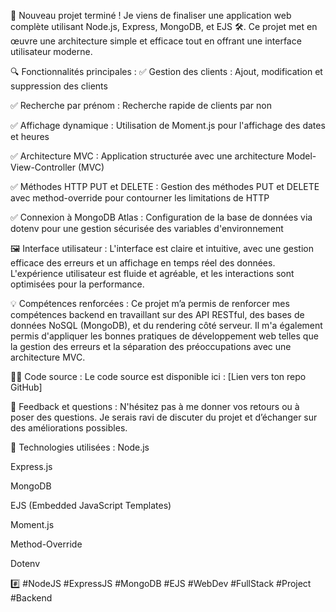🚀 Nouveau projet terminé !
Je viens de finaliser une application web complète utilisant Node.js, Express, MongoDB, et EJS 🛠️. Ce projet met en œuvre une architecture simple et efficace tout en offrant une interface utilisateur moderne.

🔍 Fonctionnalités principales :
✅ Gestion des clients : Ajout, modification et suppression des clients

✅ Recherche par prénom : Recherche rapide de clients par non

✅ Affichage dynamique : Utilisation de Moment.js pour l'affichage des dates et heures

✅ Architecture MVC : Application structurée avec une architecture Model-View-Controller (MVC)

✅ Méthodes HTTP PUT et DELETE : Gestion des méthodes PUT et DELETE avec method-override pour contourner les limitations de HTTP

✅ Connexion à MongoDB Atlas : Configuration de la base de données via dotenv pour une gestion sécurisée des variables d'environnement

🖼️ Interface utilisateur :
L'interface est claire et intuitive, avec une gestion efficace des erreurs et un affichage en temps réel des données. L'expérience utilisateur est fluide et agréable, et les interactions sont optimisées pour la performance.

💡 Compétences renforcées :
Ce projet m’a permis de renforcer mes compétences backend en travaillant sur des API RESTful, des bases de données NoSQL (MongoDB), et du rendering côté serveur. Il m'a également permis d'appliquer les bonnes pratiques de développement web telles que la gestion des erreurs et la séparation des préoccupations avec une architecture MVC.

👨‍💻 Code source :
Le code source est disponible ici : [Lien vers ton repo GitHub]

🙏 Feedback et questions :
N'hésitez pas à me donner vos retours ou à poser des questions. Je serais ravi de discuter du projet et d’échanger sur des améliorations possibles.

📌 Technologies utilisées :
Node.js

Express.js

MongoDB

EJS (Embedded JavaScript Templates)

Moment.js

Method-Override

Dotenv

#️⃣ #NodeJS #ExpressJS #MongoDB #EJS #WebDev #FullStack #Project #Backend
